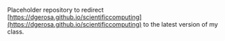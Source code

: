 
Placeholder repository to redirect [https://dgerosa.github.io/scientificcomputing](https://dgerosa.github.io/scientificcomputing) to the latest version of my class.
